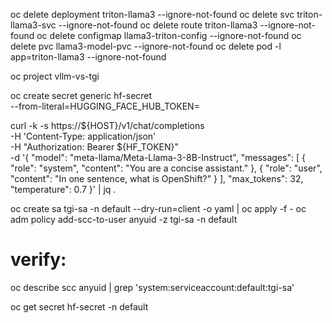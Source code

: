 oc delete deployment  triton-llama3           --ignore-not-found
oc delete svc         triton-llama3-svc       --ignore-not-found
oc delete route       triton-llama3           --ignore-not-found
oc delete configmap   llama3-triton-config    --ignore-not-found
oc delete pvc         llama3-model-pvc        --ignore-not-found
oc delete pod         -l app=triton-llama3    --ignore-not-found


oc project vllm-vs-tgi

oc create secret generic hf-secret \
  --from-literal=HUGGING_FACE_HUB_TOKEN=


curl -k -s https://${HOST}/v1/chat/completions \
  -H 'Content-Type: application/json' \
  -H "Authorization: Bearer ${HF_TOKEN}" \
  -d '{
        "model": "meta-llama/Meta-Llama-3-8B-Instruct",
        "messages": [
          { "role": "system", "content": "You are a concise assistant." },
          { "role": "user",   "content": "In one sentence, what is OpenShift?" }
        ],
        "max_tokens": 32,
        "temperature": 0.7
      }' | jq .




oc create sa tgi-sa -n default --dry-run=client -o yaml | oc apply -f -
oc adm policy add-scc-to-user anyuid -z tgi-sa -n default
# verify:
oc describe scc anyuid | grep 'system:serviceaccount:default:tgi-sa'

oc get secret hf-secret -n default 




